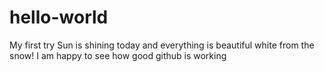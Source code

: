# hello-world
My first try
Sun is shining today and everything is beautiful white from the snow!
I am happy to see how good github is working
